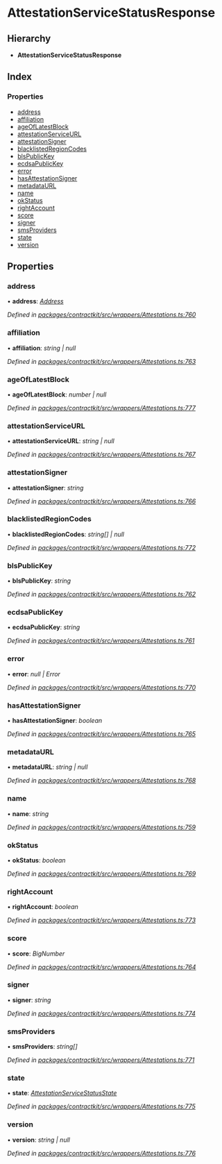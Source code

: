 # AttestationServiceStatusResponse

## Hierarchy

* **AttestationServiceStatusResponse**

## Index

### Properties

* [address](_wrappers_attestations_.attestationservicestatusresponse.md#address)
* [affiliation](_wrappers_attestations_.attestationservicestatusresponse.md#affiliation)
* [ageOfLatestBlock](_wrappers_attestations_.attestationservicestatusresponse.md#ageoflatestblock)
* [attestationServiceURL](_wrappers_attestations_.attestationservicestatusresponse.md#attestationserviceurl)
* [attestationSigner](_wrappers_attestations_.attestationservicestatusresponse.md#attestationsigner)
* [blacklistedRegionCodes](_wrappers_attestations_.attestationservicestatusresponse.md#blacklistedregioncodes)
* [blsPublicKey](_wrappers_attestations_.attestationservicestatusresponse.md#blspublickey)
* [ecdsaPublicKey](_wrappers_attestations_.attestationservicestatusresponse.md#ecdsapublickey)
* [error](_wrappers_attestations_.attestationservicestatusresponse.md#error)
* [hasAttestationSigner](_wrappers_attestations_.attestationservicestatusresponse.md#hasattestationsigner)
* [metadataURL](_wrappers_attestations_.attestationservicestatusresponse.md#metadataurl)
* [name](_wrappers_attestations_.attestationservicestatusresponse.md#name)
* [okStatus](_wrappers_attestations_.attestationservicestatusresponse.md#okstatus)
* [rightAccount](_wrappers_attestations_.attestationservicestatusresponse.md#rightaccount)
* [score](_wrappers_attestations_.attestationservicestatusresponse.md#score)
* [signer](_wrappers_attestations_.attestationservicestatusresponse.md#signer)
* [smsProviders](_wrappers_attestations_.attestationservicestatusresponse.md#smsproviders)
* [state](_wrappers_attestations_.attestationservicestatusresponse.md#state)
* [version](_wrappers_attestations_.attestationservicestatusresponse.md#version)

## Properties

### address

• **address**: [_Address_](../modules/_base_.md#address)

_Defined in_ [_packages/contractkit/src/wrappers/Attestations.ts:760_](https://github.com/celo-org/celo-monorepo/blob/master/packages/contractkit/src/wrappers/Attestations.ts#L760)

### affiliation

• **affiliation**: _string \| null_

_Defined in_ [_packages/contractkit/src/wrappers/Attestations.ts:763_](https://github.com/celo-org/celo-monorepo/blob/master/packages/contractkit/src/wrappers/Attestations.ts#L763)

### ageOfLatestBlock

• **ageOfLatestBlock**: _number \| null_

_Defined in_ [_packages/contractkit/src/wrappers/Attestations.ts:777_](https://github.com/celo-org/celo-monorepo/blob/master/packages/contractkit/src/wrappers/Attestations.ts#L777)

### attestationServiceURL

• **attestationServiceURL**: _string \| null_

_Defined in_ [_packages/contractkit/src/wrappers/Attestations.ts:767_](https://github.com/celo-org/celo-monorepo/blob/master/packages/contractkit/src/wrappers/Attestations.ts#L767)

### attestationSigner

• **attestationSigner**: _string_

_Defined in_ [_packages/contractkit/src/wrappers/Attestations.ts:766_](https://github.com/celo-org/celo-monorepo/blob/master/packages/contractkit/src/wrappers/Attestations.ts#L766)

### blacklistedRegionCodes

• **blacklistedRegionCodes**: _string\[\] \| null_

_Defined in_ [_packages/contractkit/src/wrappers/Attestations.ts:772_](https://github.com/celo-org/celo-monorepo/blob/master/packages/contractkit/src/wrappers/Attestations.ts#L772)

### blsPublicKey

• **blsPublicKey**: _string_

_Defined in_ [_packages/contractkit/src/wrappers/Attestations.ts:762_](https://github.com/celo-org/celo-monorepo/blob/master/packages/contractkit/src/wrappers/Attestations.ts#L762)

### ecdsaPublicKey

• **ecdsaPublicKey**: _string_

_Defined in_ [_packages/contractkit/src/wrappers/Attestations.ts:761_](https://github.com/celo-org/celo-monorepo/blob/master/packages/contractkit/src/wrappers/Attestations.ts#L761)

### error

• **error**: _null \| Error_

_Defined in_ [_packages/contractkit/src/wrappers/Attestations.ts:770_](https://github.com/celo-org/celo-monorepo/blob/master/packages/contractkit/src/wrappers/Attestations.ts#L770)

### hasAttestationSigner

• **hasAttestationSigner**: _boolean_

_Defined in_ [_packages/contractkit/src/wrappers/Attestations.ts:765_](https://github.com/celo-org/celo-monorepo/blob/master/packages/contractkit/src/wrappers/Attestations.ts#L765)

### metadataURL

• **metadataURL**: _string \| null_

_Defined in_ [_packages/contractkit/src/wrappers/Attestations.ts:768_](https://github.com/celo-org/celo-monorepo/blob/master/packages/contractkit/src/wrappers/Attestations.ts#L768)

### name

• **name**: _string_

_Defined in_ [_packages/contractkit/src/wrappers/Attestations.ts:759_](https://github.com/celo-org/celo-monorepo/blob/master/packages/contractkit/src/wrappers/Attestations.ts#L759)

### okStatus

• **okStatus**: _boolean_

_Defined in_ [_packages/contractkit/src/wrappers/Attestations.ts:769_](https://github.com/celo-org/celo-monorepo/blob/master/packages/contractkit/src/wrappers/Attestations.ts#L769)

### rightAccount

• **rightAccount**: _boolean_

_Defined in_ [_packages/contractkit/src/wrappers/Attestations.ts:773_](https://github.com/celo-org/celo-monorepo/blob/master/packages/contractkit/src/wrappers/Attestations.ts#L773)

### score

• **score**: _BigNumber_

_Defined in_ [_packages/contractkit/src/wrappers/Attestations.ts:764_](https://github.com/celo-org/celo-monorepo/blob/master/packages/contractkit/src/wrappers/Attestations.ts#L764)

### signer

• **signer**: _string_

_Defined in_ [_packages/contractkit/src/wrappers/Attestations.ts:774_](https://github.com/celo-org/celo-monorepo/blob/master/packages/contractkit/src/wrappers/Attestations.ts#L774)

### smsProviders

• **smsProviders**: _string\[\]_

_Defined in_ [_packages/contractkit/src/wrappers/Attestations.ts:771_](https://github.com/celo-org/celo-monorepo/blob/master/packages/contractkit/src/wrappers/Attestations.ts#L771)

### state

• **state**: [_AttestationServiceStatusState_](../enums/_wrappers_attestations_.attestationservicestatusstate.md)

_Defined in_ [_packages/contractkit/src/wrappers/Attestations.ts:775_](https://github.com/celo-org/celo-monorepo/blob/master/packages/contractkit/src/wrappers/Attestations.ts#L775)

### version

• **version**: _string \| null_

_Defined in_ [_packages/contractkit/src/wrappers/Attestations.ts:776_](https://github.com/celo-org/celo-monorepo/blob/master/packages/contractkit/src/wrappers/Attestations.ts#L776)

